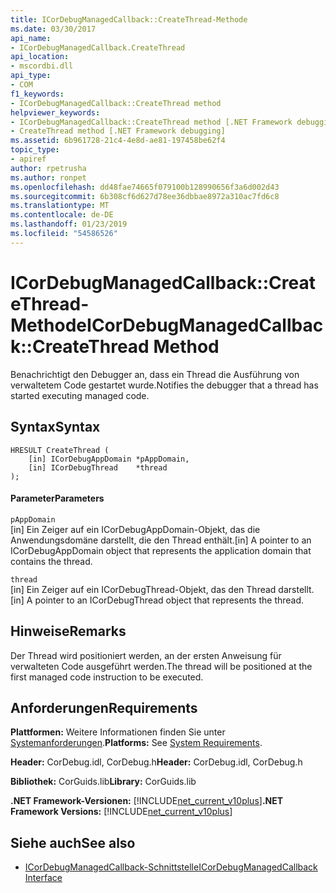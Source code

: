 ```yaml
---
title: ICorDebugManagedCallback::CreateThread-Methode
ms.date: 03/30/2017
api_name:
- ICorDebugManagedCallback.CreateThread
api_location:
- mscordbi.dll
api_type:
- COM
f1_keywords:
- ICorDebugManagedCallback::CreateThread method
helpviewer_keywords:
- ICorDebugManagedCallback::CreateThread method [.NET Framework debugging]
- CreateThread method [.NET Framework debugging]
ms.assetid: 6b961728-21c4-4e8d-ae81-197458be62f4
topic_type:
- apiref
author: rpetrusha
ms.author: ronpet
ms.openlocfilehash: dd48fae74665f079100b128990656f3a6d002d43
ms.sourcegitcommit: 6b308cf6d627d78ee36dbbae8972a310ac7fd6c8
ms.translationtype: MT
ms.contentlocale: de-DE
ms.lasthandoff: 01/23/2019
ms.locfileid: "54586526"
---
```

# <a name="icordebugmanagedcallbackcreatethread-method"></a><span data-ttu-id="852c4-102">ICorDebugManagedCallback::CreateThread-Methode</span><span class="sxs-lookup"><span data-stu-id="852c4-102">ICorDebugManagedCallback::CreateThread Method</span></span>
<span data-ttu-id="852c4-103">Benachrichtigt den Debugger an, dass ein Thread die Ausführung von verwaltetem Code gestartet wurde.</span><span class="sxs-lookup"><span data-stu-id="852c4-103">Notifies the debugger that a thread has started executing managed code.</span></span>  
  
## <a name="syntax"></a><span data-ttu-id="852c4-104">Syntax</span><span class="sxs-lookup"><span data-stu-id="852c4-104">Syntax</span></span>  
  
```  
HRESULT CreateThread (  
    [in] ICorDebugAppDomain *pAppDomain,  
    [in] ICorDebugThread    *thread  
);  
```  
  
#### <a name="parameters"></a><span data-ttu-id="852c4-105">Parameter</span><span class="sxs-lookup"><span data-stu-id="852c4-105">Parameters</span></span>  
 `pAppDomain`  
 <span data-ttu-id="852c4-106">[in] Ein Zeiger auf ein ICorDebugAppDomain-Objekt, das die Anwendungsdomäne darstellt, die den Thread enthält.</span><span class="sxs-lookup"><span data-stu-id="852c4-106">[in] A pointer to an ICorDebugAppDomain object that represents the application domain that contains the thread.</span></span>  
  
 `thread`  
 <span data-ttu-id="852c4-107">[in] Ein Zeiger auf ein ICorDebugThread-Objekt, das den Thread darstellt.</span><span class="sxs-lookup"><span data-stu-id="852c4-107">[in] A pointer to an ICorDebugThread object that represents the thread.</span></span>  
  
## <a name="remarks"></a><span data-ttu-id="852c4-108">Hinweise</span><span class="sxs-lookup"><span data-stu-id="852c4-108">Remarks</span></span>  
 <span data-ttu-id="852c4-109">Der Thread wird positioniert werden, an der ersten Anweisung für verwalteten Code ausgeführt werden.</span><span class="sxs-lookup"><span data-stu-id="852c4-109">The thread will be positioned at the first managed code instruction to be executed.</span></span>  
  
## <a name="requirements"></a><span data-ttu-id="852c4-110">Anforderungen</span><span class="sxs-lookup"><span data-stu-id="852c4-110">Requirements</span></span>  
 <span data-ttu-id="852c4-111">**Plattformen:** Weitere Informationen finden Sie unter [Systemanforderungen](../../../../docs/framework/get-started/system-requirements.md).</span><span class="sxs-lookup"><span data-stu-id="852c4-111">**Platforms:** See [System Requirements](../../../../docs/framework/get-started/system-requirements.md).</span></span>  
  
 <span data-ttu-id="852c4-112">**Header:** CorDebug.idl, CorDebug.h</span><span class="sxs-lookup"><span data-stu-id="852c4-112">**Header:** CorDebug.idl, CorDebug.h</span></span>  
  
 <span data-ttu-id="852c4-113">**Bibliothek:** CorGuids.lib</span><span class="sxs-lookup"><span data-stu-id="852c4-113">**Library:** CorGuids.lib</span></span>  
  
 <span data-ttu-id="852c4-114">**.NET Framework-Versionen:** [!INCLUDE[net_current_v10plus](../../../../includes/net-current-v10plus-md.md)]</span><span class="sxs-lookup"><span data-stu-id="852c4-114">**.NET Framework Versions:** [!INCLUDE[net_current_v10plus](../../../../includes/net-current-v10plus-md.md)]</span></span>  
  
## <a name="see-also"></a><span data-ttu-id="852c4-115">Siehe auch</span><span class="sxs-lookup"><span data-stu-id="852c4-115">See also</span></span>
- [<span data-ttu-id="852c4-116">ICorDebugManagedCallback-Schnittstelle</span><span class="sxs-lookup"><span data-stu-id="852c4-116">ICorDebugManagedCallback Interface</span></span>](../../../../docs/framework/unmanaged-api/debugging/icordebugmanagedcallback-interface.md)

